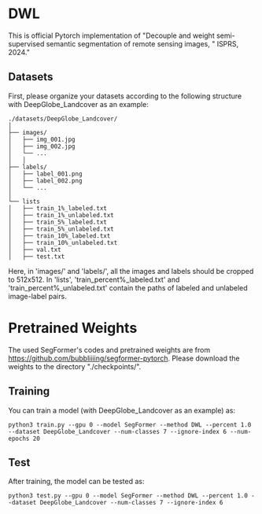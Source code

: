 # DWL
This is official Pytorch implementation of "Decouple and weight semi-supervised semantic segmentation of remote sensing images, " ISPRS, 2024."


## Datasets
First, please organize your datasets according to the following structure with DeepGlobe_Landcover as an example:
```plaintext
./datasets/DeepGlobe_Landcover/
│
├── images/                  
│   ├── img_001.jpg
│   ├── img_002.jpg
│   └── ...
│   │
├── labels/          
│   ├── label_001.png
│   ├── label_002.png
│   └── ...
│
└── lists
│   ├── train_1%_labeled.txt
│   ├── train_1%_unlabeled.txt
│   ├── train_5%_labeled.txt
│   ├── train_5%_unlabeled.txt
│   ├── train_10%_labeled.txt
│   ├── train_10%_unlabeled.txt
│   ├── val.txt
│   ├── test.txt
```
Here, in  'images/' and 'labels/', all the images and labels should be cropped to 512x512. In 'lists', 'train_percent%_labeled.txt' and 'train_percent%_unlabeled.txt' contain the paths of labeled and unlabeled image-label pairs.


# Pretrained Weights
The used SegFormer's codes and pretrained weights are from https://github.com/bubbliiiing/segformer-pytorch. Please download the weights to the directory "./checkpoints/".

## Training
You can train a model (with DeepGlobe_Landcover as an example) as: 
```plaintext
python3 train.py --gpu 0 --model SegFormer --method DWL --percent 1.0 --dataset DeepGlobe_Landcover --num-classes 7 --ignore-index 6 --num-epochs 20
```


## Test
After training, the model can be tested as:
```plaintext
python3 test.py --gpu 0 --model SegFormer --method DWL --percent 1.0 --dataset DeepGlobe_Landcover --num-classes 7 --ignore-index 6
```
